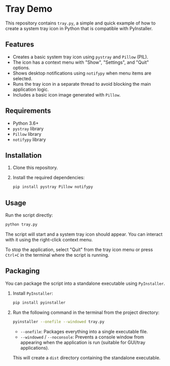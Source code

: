 # Tray Demo

This repository contains `tray.py`, a simple and quick example of how to create a system tray icon in Python that is compatible with PyInstaller.

## Features

-   Creates a basic system tray icon using `pystray` and `Pillow` (PIL).
-   The icon has a context menu with "Show", "Settings", and "Quit" options.
-   Shows desktop notifications using `notifypy` when menu items are selected.
-   Runs the tray icon in a separate thread to avoid blocking the main application logic.
-   Includes a basic icon image generated with `Pillow`.

## Requirements

-   Python 3.6+
-   `pystray` library
-   `Pillow` library
-   `notifypy` library

## Installation

1. Clone this repository.
2. Install the required dependencies:

    ```bash
    pip install pystray Pillow notifypy
    ```

## Usage

Run the script directly:

```bash
python tray.py
```

The script will start and a system tray icon should appear. You can interact with it using the right-click context menu.

To stop the application, select "Quit" from the tray icon menu or press `Ctrl+C` in the terminal where the script is running.

## Packaging

You can package the script into a standalone executable using `PyInstaller`.

1. Install `PyInstaller`:

    ```bash
    pip install pyinstaller
    ```

2. Run the following command in the terminal from the project directory:

    ```bash
    pyinstaller --onefile --windowed tray.py
    ```

    - `--onefile`: Packages everything into a single executable file.
    - `--windowed` / `--noconsole`: Prevents a console window from appearing when the application is run (suitable for GUI/tray applications).

    This will create a `dist` directory containing the standalone executable.
